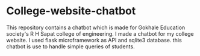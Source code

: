 # College-website-chatbot
This repository contains a chatbot which is made for Gokhale Education society's R H Sapat college of engineering.
I made a chatbot for my college website.
I used flask microframework as API and sqlite3 database.
this chatbot is use to handle simple queries of students.
